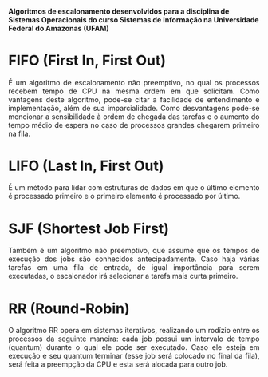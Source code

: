
<h4>Algoritmos de escalonamento desenvolvidos para a disciplina de Sistemas Operacionais do curso Sistemas de Informação na Universidade Federal do Amazonas (UFAM)</h4>

# FIFO (First In, First Out)

<p align="justify" > É um algoritmo de escalonamento não preemptivo, no qual os
processos recebem tempo de CPU na mesma ordem em que solicitam. Como
vantagens deste algoritmo, pode-se citar a facilidade de entendimento e
implementação, além de sua imparcialidade. Como desvantagens pode-se
mencionar a sensibilidade à ordem de chegada das tarefas e o aumento do tempo
médio de espera no caso de processos grandes chegarem primeiro na fila.</p>

# LIFO (Last In, First Out)

<p align="justify" >É um método para lidar com estruturas de dados em que o último 
elemento é processado primeiro e o primeiro elemento é processado por último. </p>


# SJF (Shortest Job First)

<p align="justify" >Também é um algoritmo não preemptivo, que
assume que os tempos de execução dos jobs são conhecidos antecipadamente.
Caso haja várias tarefas em uma fila de entrada, de igual importância para serem
executadas, o escalonador irá selecionar a tarefa mais curta primeiro. </p>


# RR (Round-Robin)

<p align="justify" > O algoritmo RR opera em sistemas iterativos, realizando um
rodízio entre os processos da seguinte maneira: cada job possui um intervalo de
tempo (quantum) durante o qual ele pode ser executado. Caso ele esteja em
execução e seu quantum terminar (esse job será colocado no final da fila), será
feita a preempção da CPU e esta será alocada para outro job. </p>
